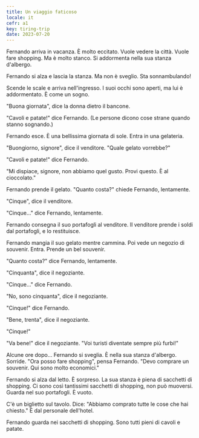 ```yaml
---
title: Un viaggio faticoso
locale: it
cefr: a1
key: tiring-trip
date: 2023-07-20
---
```


Fernando arriva in vacanza. È molto eccitato. Vuole vedere la città. Vuole fare shopping. Ma è molto stanco. Si addormenta nella sua stanza d'albergo.

Fernando si alza e lascia la stanza. Ma non è sveglio. Sta sonnambulando!

Scende le scale e arriva nell'ingresso. I suoi occhi sono aperti, ma lui è addormentato. È come un sogno.

"Buona giornata", dice la donna dietro il bancone.

"Cavoli e patate!" dice Fernando. (Le persone dicono cose strane quando stanno sognando.)

Fernando esce. È una bellissima giornata di sole. Entra in una gelateria.

"Buongiorno, signore", dice il venditore. "Quale gelato vorrebbe?"

"Cavoli e patate!" dice Fernando.

"Mi dispiace, signore, non abbiamo quel gusto. Provi questo. È al cioccolato."

Fernando prende il gelato. "Quanto costa?" chiede Fernando, lentamente.

"Cinque", dice il venditore.

"Cinque..." dice Fernando, lentamente.

Fernando consegna il suo portafogli al venditore. Il venditore prende i soldi dal portafogli, e lo restituisce.

Fernando mangia il suo gelato mentre cammina. Poi vede un negozio di souvenir. Entra. Prende un bel souvenir.

"Quanto costa?" dice Fernando, lentamente.

"Cinquanta", dice il negoziante.

"Cinque..." dice Fernando.

"No, sono cinquanta", dice il negoziante.

"Cinque!" dice Fernando.

"Bene, trenta", dice il negoziante.

"Cinque!"

"Va bene!" dice il negoziante. "Voi turisti diventate sempre più furbi!"

Alcune ore dopo... Fernando si sveglia. È nella sua stanza d'albergo. Sorride. "Ora posso fare shopping", pensa Fernando. "Devo comprare un souvenir. Qui sono molto economici."

Fernando si alza dal letto. È sorpreso. La sua stanza è piena di sacchetti di shopping. Ci sono così tantissimi sacchetti di shopping, non può muoversi. Guarda nel suo portafogli. È vuoto.

C'è un biglietto sul tavolo. Dice: "Abbiamo comprato tutte le cose che hai chiesto." È dal personale dell'hotel.

Fernando guarda nei sacchetti di shopping. Sono tutti pieni di cavoli e patate.
